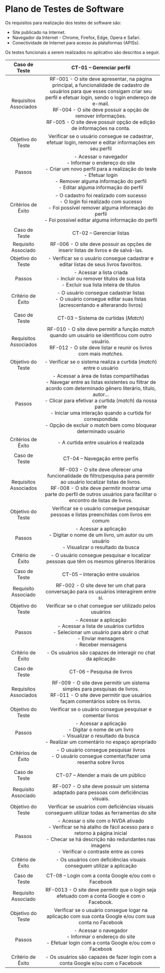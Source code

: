 # Plano de Testes de Software

Os requisitos para realização dos testes de software são: 

- Site publicado na Internet.
- Navegador da Internet - Chrome, Firefox, Edge, Opera e Safari.
- Conectividade de Internet para acesso às plataformas (APISs).

Os testes funcionais a serem realizados no aplicativo são descritos a seguir.
 
| Caso de Teste 	| CT-01 – Gerenciar perfil 	|
|:---:	|:---:	|
|	Requisitos Associados 	| RF-001 - O site deve apresentar, na página principal, a funcionalidade de cadastro de usuários para que esses consigam criar seu perfil e efetuar login, sendo o login endereço de e-mail. <br> RF-004 - O site deve possuir a opção de remover informações. <br> RF-005 - O site deve possuir opção de edição de informações na conta. |
| Objetivo do Teste 	| Verificar se o usuário consegue se cadastrar, efetuar login, remover e editar informações em seu perfil |
| Passos 	| - Acessar o navegador <br> - Informar o endereço do site <br> - Criar um novo perfil para a realização do teste <br> - Efetuar login <br> - Remover alguma informação do perfil <br> - Editar alguma informação do perfil |
|Critérios de Êxito | - O cadastro foi realizado com sucesso <br> - O login foi realizado com sucesso <br> - Foi possível remover alguma informação do perfil <br> - Foi possível editar alguma informação do perfil |
|  	|  	|
| Caso de Teste | CT-02 – Gerenciar listas |
|Requisito Associado | RF-006 - O site deve possuir as opções de inserir listas de livros e de salvá-las. |
|Objetivo do Teste | - Verificar se o usuário consegue cadastrar e editar listas de seus livros favoritos. |
|Passos | - Acessar a lista criada <br> - Incluir ou remover títulos de sua lista <br> - Excluir sua lista inteira de títulos |
|Critério de Êxito | - O usuário consegue cadastrar listas <br> - O usuário consegue editar suas listas (acrescentando e alterarando livros) |
|  	|  	|
| Caso de Teste | CT-03 – Sistema de curtidas (_Match_) |
|Requisitos Associados | RF-010 - O site deve permitir a função _match_ quando um usuário se identificou com outro usuário.<br> RF-012 - O site deve listar e reunir os livros com mais _matches_.	 |
|Objetivo do Teste | - Verificar se o sistema realiza a curtida (_match_) entre o usuário |
|Passos | - Acessar a área de listas compartilhadas <br> - Navegar entre as listas existentes ou filtrar de acordo com determinado gênero literário, título, autor... <br> - Clicar para efetivar a curtida (_match_) da nossa parte <br> - Iniciar uma interação quando a curtida for correspondida <br> - Opção de excluir o _match_ bem como bloquear determinado usuário |
|Critérios de Êxito | - A curtida entre usuários é realizada |
|  	|  	|
| Caso de Teste | CT-04 – Navegação entre perfis |
|Requisitos Associados | RF-003 - O site deve oferecer uma funcionalidade de filtro/pesquisa para permitir ao usuário localizar listas de livros.<br> RF-008 - O site deve permitir mostrar uma parte do perfil de outros usuários para facilitar o encontro de listas de livros.	|
|Objetivo do Teste | Verificar se o usuário consegue pesquisar pessoas e listas preenchidas com livros em comum |
|Passos | - Acessar a aplicação <br> - Digitar o nome de um livro, um autor ou um usuário <br> - Visualizar o resultado da busca |
|Critério de Êxito | - O usuário consegue pesquisar e localizar pessoas que têm os mesmos gêneros literários |
|  	|  	|
| Caso de Teste | CT-05 – Interação entre usuários |
|Requisito Associado |RF-002 - O site deve ter um chat para conversação para os usuários interagirem entre si.	|
|Objetivo do Teste | Verificar se o chat consegue ser utilizado pelos usuários |
|Passos | -  Acessar a aplicação <br> - Acessar a lista de usuários curtidos <br> - Selecionar um usuário para abrir o chat <br> - Enviar mensagens <br> - Receber mensagens |
|Critério de Êxito | - Os usuários são capazes de interagir no chat da aplicação |
|  	|  	|
| Caso de Teste | CT-06 – Pesquisa de livros |
|Requisitos Associados | RF-009 - O site deve permitir um sistema simples para pesquisas de livros.	<br> RF-011 - O site deve permitir que usuários façam comentários sobre os livros.	|
|Objetivo do Teste | Verificar se o usuário consegue pesquisar e comentar livros |
|Passos | - Acessar a aplicação <br> - Digitar o nome de um livro <br> - Visualizar o resultado da busca <br> - Realizar um comentário no espaço apropriado |
|Critérios de Êxito | - O usuário consegue pesquisar livros <br> - O usuário consegue comentar/fazer uma resenha sobre livros |
|  	|  	|
| Caso de Teste | CT-07 – Atender a mais de um público |
|Requisito Associado | RF-007 - O site deve possuir um sistema adaptado para pessoas com deficiências visuais.	|
|Objetivo do Teste | Verificar se usuários com deficiências visuais conseguem utilizar todas as ferramentas do site |
|Passos | - Acessar o site com o NVDA ativado <br> - Verificar se há atalho de fácil acesso para o retorno à página inicial <br> - Checar se há descrição não redundantes nas imagens <br> - Verificar o contraste entre as cores |
|Critério de Êxito | - Os usuários com deficiências visuais conseguem utilizar a aplicação |
|  	|  	|
| Caso de Teste | CT-08 – Login com a conta Google e/ou com o Facebook |
|Requisito Associado |RF-0013 - O site deve permitir que o login seja efetuado com a conta Google e com o Facebook.	|
|Objetivo do Teste | Verificar se o usuário consegue logar na aplicação com sua conta Google e/ou com sua conta no Facebook |
|Passos | - Acessar o navegador <br> - Informar o endereço do site <br> - Efetuar login com a conta Google e/ou com o Facebook |
|Critério de Êxito | - Os usuários são capazes de fazer login com a conta Google e/ou com o Facebook |
